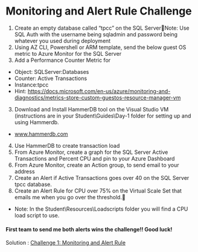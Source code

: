 # Monitoring and Alert Rule Challenge	

1. Create an empty database called “tpcc” on the SQL ServerNote: Use SQL Auth with the username being sqladmin and password being whatever you used during deployment<br/>
2. Using AZ CLI, Powershell or ARM template, send the below guest OS metric to Azure Monitor for the SQL Server<br/>
3. Add a Performance Counter Metric for<br/>
  * Object: SQLServer:Databases<br/>
  * Counter: Active Transactions<br/>
  * Instance:tpcc<br/>
   * Hint: https://docs.microsoft.com/en-us/azure/monitoring-and-diagnostics/metrics-store-custom-guestos-resource-manager-vm<br/>
3. Download and Install HammerDB tool on the Visual Studio VM (instructions are in your Student\Guides\Day-1 folder for setting up and using Hammerdb.<br/>
  * www.hammerdb.com<br/>
4. Use HammerDB to create transaction load<br/>
5. From Azure Monitor, create a graph for the SQL Server Active Transactions and Percent CPU and pin to your Azure Dashboard<br/>
6. From Azure Monitor, create an Action group, to send email to your address<br/>
7. Create an Alert if Active Transactions goes over 40 on the SQL Server tpcc database.<br/>
8. Create an Alert Rule for CPU over 75% on the Virtual Scale Set that emails me when you go over the threshold.<br/>
  * Note: In the Student\Resources\Loadscripts folder you will find a CPU load script to use.<br/>
  
#### First team to send me both alerts wins the challenge!! Good luck!

Solution : [Challenge 1: Monitoring and Alert Rule](https://github.com/SpektraSystems/CloudLabs-Azure/tree/master/azure-monitoring/Instructions/Challenge%201:%20Monitoring%20and%20Alert%20Rule.md)
